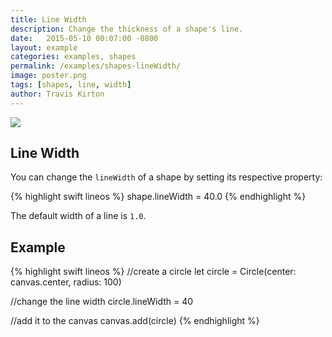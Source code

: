 ```yaml
---
title: Line Width
description: Change the thickness of a shape's line.
date:   2015-05-10 00:07:00 -0800
layout: example
categories: examples, shapes
permalink: /examples/shapes-lineWidth/
image: poster.png
tags: [shapes, line, width]
author: Travis Kirton
---
```

![](lineWidth.png)

## Line Width
You can change the `lineWidth` of a shape by setting its respective property:

{% highlight swift lineos %}
shape.lineWidth = 40.0
{% endhighlight %}

The default width of a line is `1.0`.

## Example
{% highlight swift lineos %}
//create a circle
let circle = Circle(center: canvas.center, radius: 100)

//change the line width
circle.lineWidth = 40

//add it to the canvas
canvas.add(circle)
{% endhighlight %}